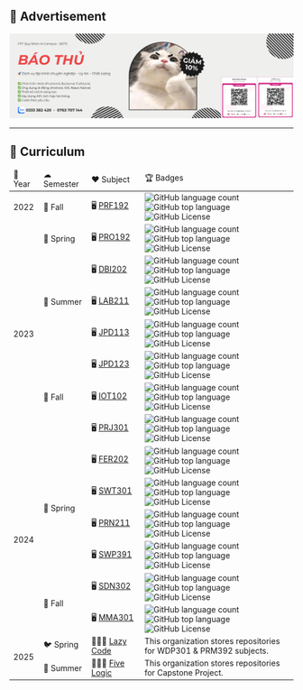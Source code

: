 ## 📢 Advertisement

<img src="https://raw.githubusercontent.com/fptqnk17/.github/refs/heads/main/images/banner-bao-thu.png" alt="Advertisement" />

---

## 📖 Curriculum

<table>
    <thead>
        <tr>
            <td>📅 Year</td>
            <td>☁ Semester</td>
            <td>❤️ Subject</td>
            <td>🏆 Badges</td>
        </tr>
    </thead>
    <tbody>
        <tr>
            <td>2022</td>
            <td>🍁 Fall</td>
            <td> 🖥 <a href="https://github.com/fptqnk17/PRF192">PRF192</a>
            </td>
            <td>
                <img alt="GitHub language count" src="https://img.shields.io/github/languages/count/fptqnk17/PRF192">
                <img alt="GitHub top language" src="https://img.shields.io/github/languages/top/fptqnk17/PRF192">
                <img alt="GitHub License" src="https://img.shields.io/github/license/fptqnk17/PRF192">
            </td>
        </tr>
        <tr>
            <td rowspan="7">2023</td>
            <td>🌱 Spring</td>
            <td> 🖥 <a href="https://github.com/fptqnk17/PRO192">PRO192</a>
            </td>
            <td>
                <img alt="GitHub language count" src="https://img.shields.io/github/languages/count/fptqnk17/PRO192">
                <img alt="GitHub top language" src="https://img.shields.io/github/languages/top/fptqnk17/PRO192">
                <img alt="GitHub License" src="https://img.shields.io/github/license/fptqnk17/PRO192">
            </td>
        </tr>
        <tr>
            <td rowspan="3">🌊 Summer</td>
            <td> 🖥 <a href="https://github.com/fptqnk17/DBI202">DBI202</a>
            </td>
            <td>
                <img alt="GitHub language count" src="https://img.shields.io/github/languages/count/fptqnk17/DBI202">
                <img alt="GitHub top language" src="https://img.shields.io/github/languages/top/fptqnk17/DBI202">
                <img alt="GitHub License" src="https://img.shields.io/github/license/fptqnk17/DBI202">
            </td>
        </tr>
        <tr>
            <td> 🖥 <a href="https://github.com/fptqnk17/LAB211">LAB211</a>
            </td>
            <td>
                <img alt="GitHub language count" src="https://img.shields.io/github/languages/count/fptqnk17/LAB211">
                <img alt="GitHub top language" src="https://img.shields.io/github/languages/top/fptqnk17/LAB211">
                <img alt="GitHub License" src="https://img.shields.io/github/license/fptqnk17/LAB211">
            </td>
        </tr>
        <tr>
            <td> 🖥 <a href="https://github.com/fptqnk17/JPD113">JPD113</a>
            </td>
            <td>
                <img alt="GitHub language count" src="https://img.shields.io/github/languages/count/fptqnk17/JPD113">
                <img alt="GitHub top language" src="https://img.shields.io/github/languages/top/fptqnk17/JPD113">
                <img alt="GitHub License" src="https://img.shields.io/github/license/fptqnk17/JPD113">
            </td>
        </tr>
        <tr>
            <td rowspan="3">🍂 Fall</td>
            <td> 🖥 <a href="https://github.com/fptqnk17/JPD123">JPD123</a>
            </td>
            <td>
                <img alt="GitHub language count" src="https://img.shields.io/github/languages/count/fptqnk17/JPD123">
                <img alt="GitHub top language" src="https://img.shields.io/github/languages/top/fptqnk17/JPD123">
                <img alt="GitHub License" src="https://img.shields.io/github/license/fptqnk17/JPD123">
            </td>
        </tr>
        <tr>
            <td> 🖥 <a href="https://github.com/fptqnk17/IOT102">IOT102</a>
            </td>
            <td>
                <img alt="GitHub language count" src="https://img.shields.io/github/languages/count/fptqnk17/IOT102">
                <img alt="GitHub top language" src="https://img.shields.io/github/languages/top/fptqnk17/IOT102">
                <img alt="GitHub License" src="https://img.shields.io/github/license/fptqnk17/IOT102">
            </td>
        </tr>
        <tr>
            <td> 🖥 <a href="https://github.com/fptqnk17/PRJ301">PRJ301</a>
            </td>
            <td>
                <img alt="GitHub language count" src="https://img.shields.io/github/languages/count/fptqnk17/PRJ301">
                <img alt="GitHub top language" src="https://img.shields.io/github/languages/top/fptqnk17/PRJ301">
                <img alt="GitHub License" src="https://img.shields.io/github/license/fptqnk17/PRJ301">
            </td>
        </tr>
        <tr>
            <td rowspan="6">2024</td>
            <td rowspan="4">🌸 Spring</td>
            <td> 🖥 <a href="https://github.com/fptqnk17/FER202">FER202</a>
            </td>
            <td>
                <img alt="GitHub language count" src="https://img.shields.io/github/languages/count/fptqnk17/FER202">
                <img alt="GitHub top language" src="https://img.shields.io/github/languages/top/fptqnk17/FER202">
                <img alt="GitHub License" src="https://img.shields.io/github/license/fptqnk17/FER202">
            </td>
        </tr>
        <tr>
            <td> 🖥 <a href="https://github.com/fptqnk17/SWT301">SWT301</a>
            </td>
            <td>
                <img alt="GitHub language count" src="https://img.shields.io/github/languages/count/fptqnk17/SWT301">
                <img alt="GitHub top language" src="https://img.shields.io/github/languages/top/fptqnk17/SWT301">
                <img alt="GitHub License" src="https://img.shields.io/github/license/fptqnk17/SWT301">
            </td>
        </tr>
        <tr>
            <td> 🖥 <a href="https://github.com/fptqnk17/PRN211">PRN211</a>
            </td>
            <td>
                <img alt="GitHub language count" src="https://img.shields.io/github/languages/count/fptqnk17/PRN211">
                <img alt="GitHub top language" src="https://img.shields.io/github/languages/top/fptqnk17/PRN211">
                <img alt="GitHub License" src="https://img.shields.io/github/license/fptqnk17/PRN211">
            </td>
        </tr>
        <tr>
            <td> 🖥 <a href="https://github.com/hardingadonis/saledock">SWP391</a>
            </td>
            <td>
                <img alt="GitHub language count" src="https://img.shields.io/github/languages/count/hardingadonis/saledock">
                <img alt="GitHub top language" src="https://img.shields.io/github/languages/top/hardingadonis/saledock">
                <img alt="GitHub License" src="https://img.shields.io/github/license/hardingadonis/saledock">
            </td>
        </tr>
        <tr>
            <td rowspan="2">🎃 Fall</td>
            <td> 🖥 <a href="https://github.com/fptqnk17/SDN302">SDN302</a>
            </td>
            <td>
                <img alt="GitHub language count" src="https://img.shields.io/github/languages/count/fptqnk17/SDN302">
                <img alt="GitHub top language" src="https://img.shields.io/github/languages/top/fptqnk17/SDN302">
                <img alt="GitHub License" src="https://img.shields.io/github/license/fptqnk17/SDN302">
            </td>
        </tr>
        <tr>
            <td> 🖥 <a href="https://github.com/fptqnk17/MMA301">MMA301</a>
            </td>
            <td>
                <img alt="GitHub language count" src="https://img.shields.io/github/languages/count/fptqnk17/MMA301">
                <img alt="GitHub top language" src="https://img.shields.io/github/languages/top/fptqnk17/MMA301">
                <img alt="GitHub License" src="https://img.shields.io/github/license/fptqnk17/MMA301">
            </td>
        </tr>
        <tr>
            <td rowspan="2">2025</td>
            <td>🐦 Spring</td>
            <td> 🧑‍🤝‍🧑 <a href="https://github.com/lzaycoe">Lazy Code</a>
            </td>
            <td>
                This organization stores repositories for WDP301 & PRM392 subjects.
            </td>
        </tr>
        <tr>
          <td>🌊 Summer</td>
          <td> 🧑‍🤝‍🧑 <a href="https://github.com/5-logic">Five Logic</a>
          </td>
          <td>
            This organization stores repositories for Capstone Project.
          </td>
        </tr>
    </tbody>
</table>
